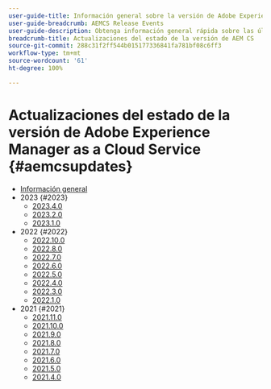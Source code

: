 ```yaml
---
user-guide-title: Información general sobre la versión de Adobe Experience Manager as a Cloud Service
user-guide-breadcrumb: AEMCS Release Events
user-guide-description: Obtenga información general rápida sobre las últimas funciones de Adobe Experience Manager as a Cloud Service
breadcrumb-title: Actualizaciones del estado de la versión de AEM CS
source-git-commit: 288c31f2ff544b015177336841fa781bf08c6ff3
workflow-type: tm+mt
source-wordcount: '61'
ht-degree: 100%

---
```



# Actualizaciones del estado de la versión de Adobe Experience Manager as a Cloud Service {#aemcsupdates}

+ [Información general](overview.md)
+ 2023 {#2023}
   + [2023.4.0](2023/2023-4-0.md)
   + [2023.2.0](2023/2023-2-0.md)
   + [2023.1.0](2023/2023-1-0.md)
+ 2022 {#2022}
   + [2022.10.0](./2022/2022-10-0.md)
   + [2022.8.0](./2022/2022-8-0.md)
   + [2022.7.0](./2022/2022-7-0.md)
   + [2022.6.0](./2022/2022-6-0.md)
   + [2022.5.0](./2022/2022-5-0.md)
   + [2022.4.0](./2022/2022-4-0.md)
   + [2022.3.0](./2022/2022-3-0.md)
   + [2022.1.0](./2022/2022-1-0.md)
+ 2021 {#2021}
   + [2021.11.0](./2021/2021-11-0.md)
   + [2021.10.0](./2021/2021-10-0.md)
   + [2021.9.0](./2021/2021-9-0.md)
   + [2021.8.0](./2021/2021-8-0.md)
   + [2021.7.0](./2021/2021-7-0.md)
   + [2021.6.0](./2021/2021-6-0.md)
   + [2021.5.0](./2021/2021-5-0.md)
   + [2021.4.0](./2021/2021-4-0.md)
